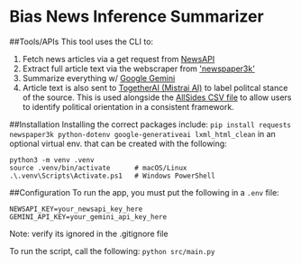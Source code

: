 # Bias News Inference Summarizer

##Tools/APIs
This tool uses the CLI to:
1. Fetch news articles via a get request from [NewsAPI](https://newsapi.org/)
2. Extract full article text via the webscraper from ['newspaper3k'](https://pypi.org/project/newspaper3k/)
3. Summarize everything w/ [Google Gemini]('google-generativeai')
4. Article text is also sent to [TogetherAI (Mistrai AI)]('https://api.together.xyz/signin?redirectUrl=%2F') to label politcal stance of the source. This is used alongside the [AllSides CSV file]('https://github.com/favstats/AllSideR/blob/master/data/allsides_data.csv') to allow users to identify political orientation in a consistent framework.

##Installation
Installing the correct packages include:
`pip install requests newspaper3k python-dotenv google-generativeai lxml_html_clean`
in an optional virtual env. that can be created with the following: 
```
python3 -m venv .venv
source .venv/bin/activate      # macOS/Linux
.\.venv\Scripts\Activate.ps1   # Windows PowerShell
```
##Configuration
To run the app, you must put the following in a `.env` file:
```
NEWSAPI_KEY=your_newsapi_key_here 
GEMINI_API_KEY=your_gemini_api_key_here
```
Note: verify its ignored in the .gitignore file

To run the script, call the following: 
```python src/main.py```
